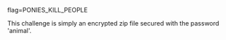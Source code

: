 flag=PONIES_KILL_PEOPLE

This challenge is simply an encrypted zip file secured with the password 'animal'.
